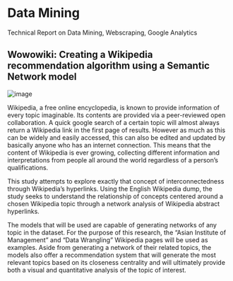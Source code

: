 # Data Mining
Technical Report on Data Mining, Webscraping, Google Analytics

## Wowowiki: Creating a Wikipedia recommendation algorithm using a Semantic Network model
![image](https://user-images.githubusercontent.com/67006507/122386284-54d69c80-cfa0-11eb-9204-cbf48ddd0dd5.png)

Wikipedia, a free online encyclopedia, is known to provide information of every topic imaginable. Its contents are provided via a peer-reviewed open collaboration. A quick google search of a certain topic will almost always return a Wikipedia link in the first page of results. However as much as this can be widely and easily accessed, this can also be edited and updated by basically anyone who has an internet connection. This means that the content of Wikipedia is ever growing, collecting different information and interpretations from people all around the world regardless of a person’s qualifications.

This study attempts to explore exactly that concept of interconnectedness through Wikipedia’s hyperlinks. Using the English Wikipedia dump, the study seeks to understand the relationship of concepts centered around a chosen Wikipedia topic through a network analysis of Wikipedia abstract hyperlinks.

The models that will be used are capable of generating networks of any topic in the dataset. For the purpose of this research, the “Asian Institute of Management” and “Data Wrangling” Wikipedia pages will be used as examples. Aside from generating a network of their related topics, the models also offer a recommendation system that will generate the most relevant topics based on its closeness centrality and will ultimately provide both a visual and quantitative analysis of the topic of interest.
